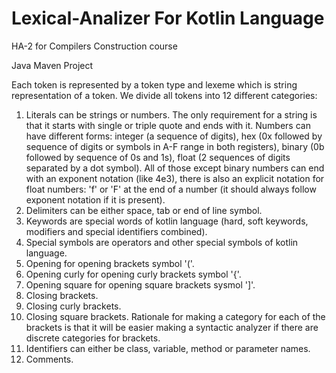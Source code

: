 # Lexical-Analizer For Kotlin Language

HA-2 for Compilers Construction course

Java Maven Project

Each token is represented by a token type and lexeme which is string representation of a token.
We divide all tokens into 12 different categories:
1) Literals can be strings or numbers. The only requirement for a string is that it starts with single or triple quote and ends with it. 
Numbers can have different forms: integer (a sequence of digits), hex (0x followed by sequence of digits or symbols in A-F range in both registers), binary (0b followed by sequence of 0s and 1s), float (2 sequences of digits separated by a dot symbol). All of those except binary numbers can end with an exponent notation (like 4e3), there is also an explicit notation for float numbers: 'f' or 'F' at the end of a number (it should always follow exponent notation if it is present).
2) Delimiters can be either space, tab or end of line symbol.
3) Keywords are special words of kotlin language (hard, soft keywords, modifiers and special identifiers combined).
4) Special symbols are operators and other special symbols of kotlin language.
5) Opening for opening brackets symbol '('.
6) Opening curly for opening curly brackets symbol '{'.
7) Opening square for opening square brackets sysmol ']'.
8) Closing brackets.
9) Closing curly brackets.
10) Closing square brackets. Rationale for making a category for each of the brackets is that it will be easier making a syntactic analyzer if there are discrete categories for brackets.
11) Identifiers can either be class, variable, method or parameter names.
12) Comments.



